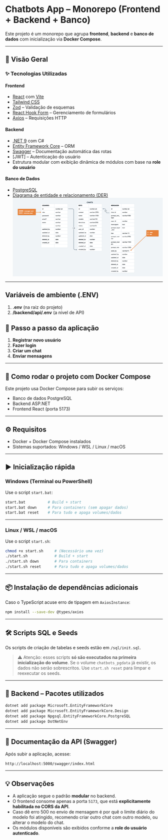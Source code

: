 # Chatbots App – Monorepo (Frontend + Backend + Banco)

Este projeto é um monorepo que agrupa **frontend**, **backend** e **banco de dados** com inicialização via **Docker Compose**.

---

## 🧠 Visão Geral

### ✨ Tecnologias Utilizadas

#### Frontend

- [React](https://react.dev/) com [Vite](https://vitejs.dev/)
- [Tailwind CSS](https://tailwindcss.com/)
- [Zod](https://zod.dev/) – Validação de esquemas
- [React Hook Form](https://react-hook-form.com/) – Gerenciamento de formulários
- [Axios](https://axios-http.com/) – Requisições HTTP

#### Backend

- [.NET 9](https://dotnet.microsoft.com/) com C#
- [Entity Framework Core](https://learn.microsoft.com/ef/core/) – ORM
- [Swagger](https://swagger.io/) – Documentação automática das rotas
- [JWT] – Autenticação do usuário
- Estrutura modular com exibição dinâmica de módulos com base na **role do usuário**

#### Banco de Dados

- [PostgreSQL](https://www.postgresql.org/)
- [Diagrama de entidade e relacionamento (DER)](https://whimsical.com/chatbot-der-NawkapeArxuCKFTb3ptdKw)
  ![print der](image.png)

---

## Variáveis de ambiente (.ENV)

1. **.env** (na raiz do projeto)
2. **/backend/api/.env** (a nível de API)

## 🚀 Passo a passo da aplicação

1. **Registrar novo usuário**
2. **Fazer login**
3. **Criar um chat**
4. **Enviar mensagens**

---

## 🐳 Como rodar o projeto com Docker Compose

Este projeto usa Docker Compose para subir os serviços:

- Banco de dados PostgreSQL
- Backend ASP.NET
- Frontend React (porta 5173)

---

## ⚙️ Requisitos

- Docker + Docker Compose instalados
- Sistemas suportados: Windows / WSL / Linux / macOS

---

## ▶️ Inicialização rápida

### Windows (Terminal ou PowerShell)

Use o script `start.bat`:

```bash
start.bat          # Build + start
start.bat down     # Para containers (sem apagar dados)
start.bat reset    # Para tudo e apaga volumes/dados
```

---

### Linux / WSL / macOS

Use o script `start.sh`:

```bash
chmod +x start.sh     # (Necessário uma vez)
./start.sh            # Build + start
./start.sh down       # Para containers
./start.sh reset      # Para tudo e apaga volumes/dados
```

---

## 📦 Instalação de dependências adicionais

Caso o TypeScript acuse erro de tipagem em `AxiosInstance`:

```bash
npm install --save-dev @types/axios
```

---

## 🛠️ Scripts SQL e Seeds

Os scripts de criação de tabelas e seeds estão em `/sql/init.sql`.

> ⚠️ Atenção: esses scripts **só são executados na primeira inicialização do volume**. Se o volume `chatbots_pgdata` já existir, os dados não serão sobrescritos. Use `start.sh reset` para limpar e reexecutar os seeds.

---

## 🧩 Backend – Pacotes utilizados

```bash
dotnet add package Microsoft.EntityFrameworkCore
dotnet add package Microsoft.EntityFrameworkCore.Design
dotnet add package Npgsql.EntityFrameworkCore.PostgreSQL
dotnet add package DotNetEnv
```

---

## 📘 Documentação da API (Swagger)

Após subir a aplicação, acesse:

```
http://localhost:5000/swagger/index.html
```

---

## 💡 Observações

- A aplicação segue o padrão **modular** no backend.
- O frontend consome apenas a porta `5173`, que está **explicitamente habilitada no CORS da API**.
- Caso dê erro 500 no envio de mensagem é por quê o limite diário do modelo foi atingido, recomendo criar outro chat com outro modelo, ou alterar o modelo do chat.
- Os módulos disponíveis são exibidos conforme a **role do usuário autenticado**.
